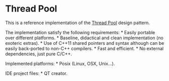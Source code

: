 # Thread Pool
This is a reference implementation of the [Thread Pool](https://en.wikipedia.org/wiki/Thread_pool) design pattern.

The implementation satisfy the following requirements: * Easily portable over different platforms. * Baseline, didactical and clean implementation (no exoteric extras). * Use of C++11 shared pointers and syntax although can be easily back-ported to non-C++ compilers. * Fast and efficient. * No external dependencies, just pure C/C++.

Implemented platforms: * Posix (Linux, OSX, Unix...).

IDE project files: * QT creator.
